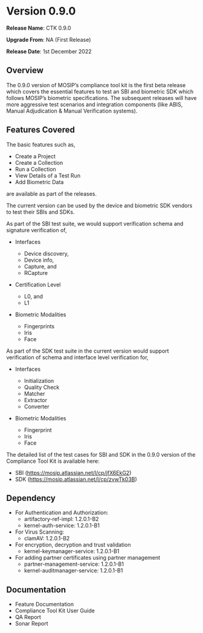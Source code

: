 # Version 0.9.0

**Release Name**: CTK 0.9.0

**Upgrade From**: NA (First Release)

**Release Date**: 1st December 2022


## Overview

The 0.9.0 version of MOSIP’s compliance tool kit is the first beta release which covers the essential features to test an SBI and biometric SDK which follows MOSIP’s biometric specifications. The subsequent releases will have more aggressive test scenarios and integration components (like ABIS, Manual Adjudication & Manual Verification systems).


## Features Covered

The basic features such as,

* Create a Project
* Create a Collection
* Run a Collection
* View Details of a Test Run
* Add Biometric Data

are available as part of the releases.

The current version can be used by the device and biometric SDK vendors to test their SBIs and SDKs.

As part of the SBI test suite, we would support verification schema and signature verification of,
* Interfaces
    * Device discovery,
    * Device info,
    * Capture, and
    * RCapture
    
* Certification Level
    * L0, and
    * L1
    
* Biometric Modalities
    * Fingerprints
    * Iris
    * Face

As part of the SDK test suite in the current version would support verification of schema and interface level verification for,

* Interfaces
    * Initialization
    * Quality Check
    * Matcher
    * Extractor
    * Converter
    
* Biometric Modalities
    * Fingerprint
    * Iris
    * Face
    
The detailed list of the test cases for SBI and SDK in the 0.9.0 version of the Compliance Tool Kit  is available here:

* SBI (https://mosip.atlassian.net/l/cp/jfX6EkG2)
* SDK (https://mosip.atlassian.net/l/cp/zvwTk03B)

## Dependency

* For Authentication and Authorization:
    * artifactory-ref-impl: 1.2.0.1-B2
    * kernel-auth-service: 1.2.0.1-B1
* For Virus Scanning:
    * clamAV: 1.2.0.1-B2
* For encryption, decryption and trust validation
    * kernel-keymanager-service: 1.2.0.1-B1
* For adding partner certificates using partner management
    * partner-management-service: 1.2.0.1-B1
    * kernel-auditmanager-service: 1.2.0.1-B1

## Documentation

* Feature Documentation
* Compliance Tool Kit User Guide
* QA Report
* Sonar Report
